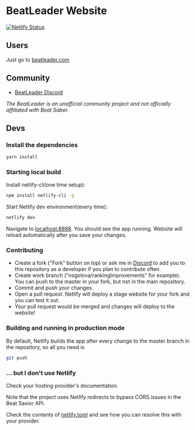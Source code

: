 # BeatLeader Website

[![Netlify Status](https://api.netlify.com/api/v1/badges/3930b442-ffc4-4039-ac79-446a61ca582b/deploy-status)](https://app.netlify.com/sites/nostalgic-kare-ad710f/deploys)

## Users

Just go to [beatleader.com](https://beatleader.com)

## Community

- [BeatLeader Discord](https://discord.gg/2RG5YVqtG6)

_The BeatLeader is an unofficial community project and not officially
affiliated with Beat Saber._

## Devs

### Install the dependencies

```bash
yarn install
```

### Starting local build

Install netlify-cli(one time setup):

```bash
npm install netlify-cli -g
```

Start Netlify dev environment(every time):

```bash
netlify dev
```

Navigate to [localhost:8888](http://localhost:8888). You should see the app running.
Website will reload automatically after you save your changes.

### Contributing

- Create a fork ("Fork" button on top) or ask me in [Discord](https://discord.gg/2RG5YVqtG6) to add you to this repository as a developer if you plan to contribute often.
- Create work branch ("nsgolova/rankingImprovements" for example). You can push to the master in your fork, but not in the main repository.
- Commit and push your changes.
- Open a pull request. Netlify will deploy a stage website for your fork and you can test it out.
- Your pull request would be merged and changes will deploy to the website!

### Building and running in production mode

By default, Netlify builds the app after every change to the master branch in the repository, so all you need is

```bash
git push
```

### ... but I don't use Netlify

Check your hosting provider's documentation.

Note that the project uses Netlify redirects to bypass CORS issues in the Beat Savior API.

Check the contents of [netlify.toml](netlify.toml) and see how you can resolve this with your provider.
